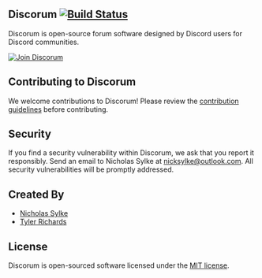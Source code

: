 ## Discorum [![Build Status](https://travis-ci.org/Discorum/Discorum.svg)](https://travis-ci.org/Discorum/Discorum)

Discorum is open-source forum software designed by Discord users for Discord communities.

[![Join Discorum](https://discordapp.com/api/guilds/450508841738829826/embed.png?style=banner2)](https://discord.gg/GJtaVjQ)

## Contributing to Discorum

We welcome contributions to Discorum! Please review the [contribution guidelines](https://github.com/Discorum/Discorum/blob/master/CONTRIBUTING.md) before contributing.


## Security

If you find a security vulnerability within Discorum, we ask that you report it responsibly. Send an email to Nicholas Sylke at [nicksylke@outlook.com](mailto:nicksylke@outlook.com). All security vulnerabilities will be promptly addressed.


## Created By

- [Nicholas Sylke](https://github.com/nsylke)
- [Tyler Richards](https://github.com/tyler0130)


## License

Discorum is open-sourced software licensed under the [MIT license](https://github.com/Discorum/Discorum/blob/master/LICENSE).
